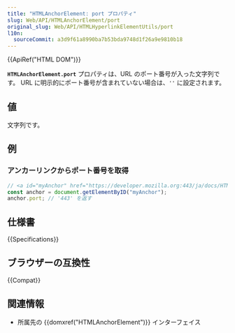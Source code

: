 ```yaml
---
title: "HTMLAnchorElement: port プロパティ"
slug: Web/API/HTMLAnchorElement/port
original_slug: Web/API/HTMLHyperlinkElementUtils/port
l10n:
  sourceCommit: a3d9f61a8990ba7b53bda9748d1f26a9e9810b18
---
```


{{ApiRef("HTML DOM")}}

**`HTMLAnchorElement.port`** プロパティは、URL のポート番号が入った文字列です。 URL に明示的にポート番号が含まれていない場合は、`''` に設定されます。

## 値

文字列です。

## 例

### アンカーリンクからポート番号を取得

```js
// <a id="myAnchor" href="https://developer.mozilla.org:443/ja/docs/HTMLAnchorElement"> 要素が文書にあったとします。
const anchor = document.getElementByID("myAnchor");
anchor.port; // '443' を返す
```

## 仕様書

{{Specifications}}

## ブラウザーの互換性

{{Compat}}

## 関連情報

- 所属先の {{domxref("HTMLAnchorElement")}} インターフェイス
